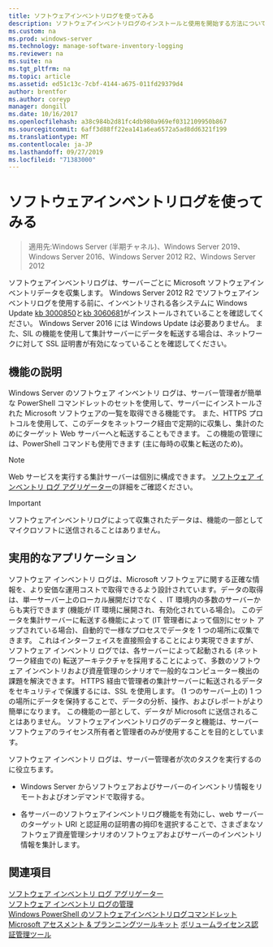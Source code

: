 ```yaml
---
title: ソフトウェアインベントリログを使ってみる
description: ソフトウェアインベントリログのインストールと使用を開始する方法について説明します。
ms.custom: na
ms.prod: windows-server
ms.technology: manage-software-inventory-logging
ms.reviewer: na
ms.suite: na
ms.tgt_pltfrm: na
ms.topic: article
ms.assetid: ed51c13c-7cbf-4144-a675-011fd29379d4
author: brentfor
ms.author: coreyp
manager: dongill
ms.date: 10/16/2017
ms.openlocfilehash: a38c984b2d81fc4db980a969ef0312109950b867
ms.sourcegitcommit: 6aff3d88ff22ea141a6ea6572a5ad8dd6321f199
ms.translationtype: MT
ms.contentlocale: ja-JP
ms.lasthandoff: 09/27/2019
ms.locfileid: "71383000"
---
```

# <a name="get-started-with-software-inventory-logging"></a>ソフトウェアインベントリログを使ってみる

>適用先:Windows Server (半期チャネル)、Windows Server 2019、Windows Server 2016、Windows Server 2012 R2、Windows Server 2012

 ソフトウェアインベントリログは、サーバーごとに Microsoft ソフトウェアインベントリデータを収集します。 Windows Server 2012 R2 でソフトウェアインベントリログを使用する前に、インベントリされる各システムに Windows Update [kb 3000850](https://support.microsoft.com/kb/3000850)と[kb 3060681](https://support.microsoft.com/kb/3060681)がインストールされていることを確認してください。 Windows Server 2016 には Windows Update は必要ありません。 また、SIL の機能を使用して集計サーバーにデータを転送する場合は、ネットワークに対して SSL 証明書が有効になっていることを確認してください。

## <a name="BKMK_OVER"></a>機能の説明
Windows Server のソフトウェア インベントリ ログは、サーバー管理者が簡単な PowerShell コマンドレットのセットを使用して、サーバーにインストールされた Microsoft ソフトウェアの一覧を取得できる機能です。 また、HTTPS プロトコルを使用して、このデータをネットワーク経由で定期的に収集し、集計のためにターゲット Web サーバーへと転送することもできます。 この機能の管理には、PowerShell コマンドも使用できます (主に毎時の収集と転送のため)。

> [!NOTE]
> Web サービスを実行する集計サーバーは個別に構成できます。 [ソフトウェア インベントリ ログ アグリゲーター](software-inventory-logging-aggregator.md)の詳細をご確認ください。

> [!IMPORTANT]
> ソフトウェアインベントリログによって収集されたデータは、機能の一部としてマイクロソフトに送信されることはありません。

## <a name="BKMK_APP"></a>実用的なアプリケーション
ソフトウェア インベントリ ログは、Microsoft ソフトウェアに関する正確な情報を、より安価な運用コストで取得できるよう設計されています。データの取得は、単一サーバー上のローカル展開だけでなく 、IT 環境内の多数のサーバーからも実行できます (機能が IT 環境に展開され、有効化されている場合)。 このデータを集計サーバーに転送する機能によって (IT 管理者によって個別にセット アップされている場合)、自動的で一様なプロセスでデータを 1 つの場所に収集できます。 これはインターフェイスを直接照会することにより実現できますが、ソフトウェア インベントリ ログでは、各サーバーによって起動される (ネットワーク経由での) 転送アーキテクチャを採用することによって、多数のソフトウェア インベントリおよび資産管理のシナリオで一般的なコンピューター検出の課題を解決できます。 HTTPS 経由で管理者の集計サーバーに転送されるデータをセキュリティで保護するには、SSL を使用します。 (1 つのサーバー上の) 1 つの場所にデータを保持することで、データの分析、操作、およびレポートがより簡単になります。 この機能の一部として、データが Microsoft に送信されることはありません。 ソフトウェアインベントリログのデータと機能は、サーバーソフトウェアのライセンス所有者と管理者のみが使用することを目的としています。

ソフトウェア インベントリ ログは、サーバー管理者が次のタスクを実行するのに役立ちます。

-   Windows Server からソフトウェアおよびサーバーのインベントリ情報をリモートおよびオンデマンドで取得する。

-   各サーバーのソフトウェアインベントリログ機能を有効にし、web サーバーのターゲット URI と認証用の証明書の拇印を選択することで、さまざまなソフトウェア資産管理シナリオのソフトウェアおよびサーバーのインベントリ情報を集計します。

## <a name="see-also"></a>関連項目
[ソフトウェア インベントリ ログ アグリゲーター](https://technet.microsoft.com/library/mt572043.aspx)<br>
[ソフトウェア インベントリ ログの管理](manage-software-inventory-logging.md)<br>
[Windows PowerShell のソフトウェアインベントリログコマンドレット](https://technet.microsoft.com/library/dn283390.aspx)<br>
[Microsoft アセスメント & プランニングツールキット](https://www.microsoft.com/download/en/details.aspx?id=7826)
[ボリュームライセンス認証管理ツール](http://blogs.technet.com/b/volume-licensing/)

